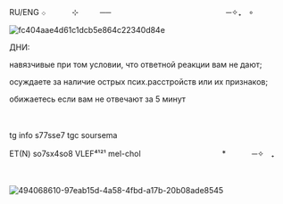    RU/ENG     ܀     ㅤㅤㅤ       ⊹ㅤㅤㅤ──ㅤㅤㅤㅤㅤㅤㅤㅤㅤㅤㅤㅤㅤㅤㅤㅤ─✧₊ㅤ∘
   

![fc404aae4d61c1dcb5e864c22340d84e](https://github.com/user-attachments/assets/e54e9926-c4c1-4e20-affe-cf3e8d39d338)

ДНИ:
 
навязчивые при том условии, что ответной реакции вам не дают;
 

осуждаете за наличие острых псих.расстройств или их признаков;
 
обижаетесь если вам не отвечают за 5 минут
 

ㅤ 
ㅤ 

tg info s77sse7     tgc soursema    

ET(N)  so7sx4so8 VLEF⁴¹²¹ mel-cholㅤㅤㅤㅤㅤㅤㅤㅤㅤㅤㅤ          *   ㅤㅤㅤ   ─✧ㅤ₊

ㅤ
ㅤ

![494068610-97eab15d-4a58-4fbd-a17b-20b08ade8545](https://github.com/user-attachments/assets/4ad49446-079b-49ef-9489-a63cf6babd50)



   































<!---
SemaSour/SemaSour is a ✨ special ✨ repository because its `README.md` (this file) appears on your GitHub profile.
You can click the Preview link to take a look at your changes.
--->
